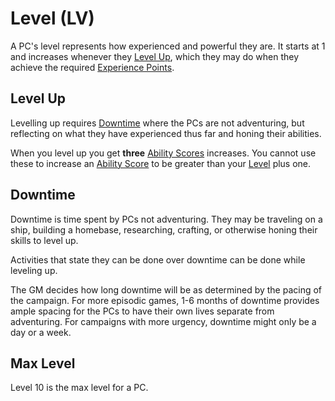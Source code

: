 # Level (LV)

A PC's level represents how experienced and powerful they are. It starts at 1 and increases whenever they [Level Up](Level.md#Level%20Up), which they may do when they achieve the required [Experience Points](Experience%20Points.md).

## Level Up

Levelling up requires [Downtime](Level.md#Downtime) where the PCs are not adventuring, but reflecting on what they have experienced thus far and honing their abilities.

When you level up you get **three** [Ability Scores](../The%20Ability%20Scores/Ability%20Scores.md) increases. You cannot use these to increase an [Ability Score](../The%20Ability%20Scores/Ability%20Scores.md) to be greater than your [Level](Level.md) plus one.

## Downtime

Downtime is time spent by PCs not adventuring. They may be traveling on a ship, building a homebase, researching, crafting, or otherwise honing their skills to level up.

Activities that state they can be done over downtime can be done while leveling up.

The GM decides how long downtime will be as determined by the pacing of the campaign. For more episodic games, 1-6 months of downtime provides ample spacing for the PCs to have their own lives separate from adventuring. For campaigns with more urgency, downtime might only be a day or a week.

## Max Level

Level 10 is the max level for a PC. 
